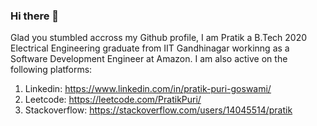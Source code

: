 ### Hi there 👋

Glad you stumbled accross my Github profile, I am Pratik a B.Tech 2020 Electrical Engineering graduate from IIT Gandhinagar workinng as a Software Development Engineer at Amazon.
I am also active on the following platforms:

1. Linkedin: https://www.linkedin.com/in/pratik-puri-goswami/
2. Leetcode: https://leetcode.com/PratikPuri/
3. Stackoverflow: https://stackoverflow.com/users/14045514/pratik
